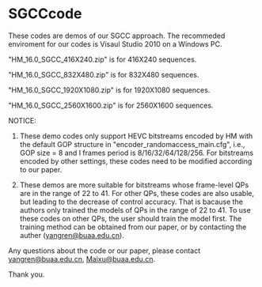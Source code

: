 # SGCCcode

These codes are demos of our SGCC approach. The recommeded enviroment for our codes is Visaul Studio 2010 on a Windows PC.

"HM_16.0_SGCC_416X240.zip" is for 416X240 sequences.

"HM_16.0_SGCC_832X480.zip" is for 832X480 sequences.

"HM_16.0_SGCC_1920X1080.zip" is for 1920X1080 sequences.

"HM_16.0_SGCC_2560X1600.zip" is for 2560X1600 sequences.

NOTICE:

1. These demo codes only support HEVC bitstreams encoded by HM with the default GOP structure in "encoder_randomaccess_main.cfg", i.e., GOP size = 8 and I frames period is 8/16/32/64/128/256. For bitstreams encoded by other settings, these codes need to be modified according to our paper. 

2. These demos are more suitable for bitstreams whose frame-level QPs are in the range of 22 to 41. For other QPs, these codes are also usable, but leading to the decrease of control accuracy. That is bacause the authors only trained the models of QPs in the range of 22 to 41.  To use these codes on other QPs, the user should train the model first. The training method can be obtained from our paper, or by contacting the auther (yangren@buaa.edu.cn).

Any questions about the code or our paper, please contact yangren@buaa.edu.cn, Maixu@buaa.edu.cn.

Thank you.
